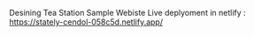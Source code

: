 Desining Tea Station Sample Webiste
Live deplyoment in netlify : https://stately-cendol-058c5d.netlify.app/
